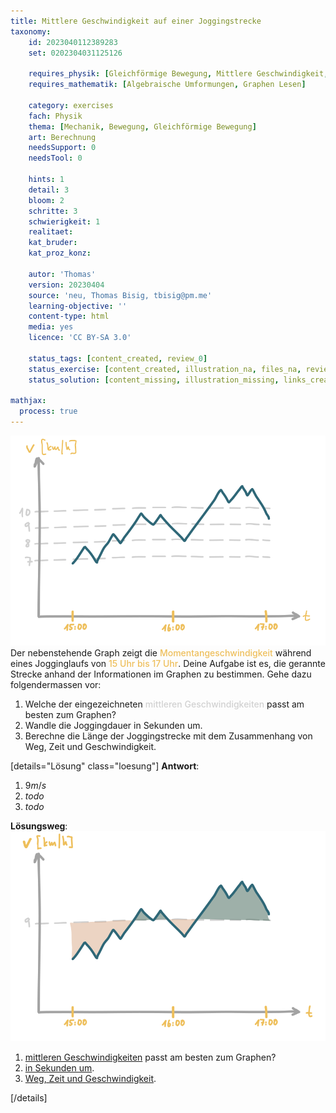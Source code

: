 ```yaml
---
title: Mittlere Geschwindigkeit auf einer Joggingstrecke
taxonomy:
	id: 2023040112389283
	set: 0202304031125126

	requires_physik: [Gleichförmige Bewegung, Mittlere Geschwindigkeit, SI-Einheit]
	requires_mathematik: [Algebraische Umformungen, Graphen Lesen]

	category: exercises
	fach: Physik
	thema: [Mechanik, Bewegung, Gleichförmige Bewegung]
	art: Berechnung
	needsSupport: 0
	needsTool: 0

	hints: 1
	detail: 3
	bloom: 2
	schritte: 3
	schwierigkeit: 1
	realitaet: 
	kat_bruder:
	kat_proz_konz: 

	autor: 'Thomas'
	version: 20230404
	source: 'neu, Thomas Bisig, tbisig@pm.me'
	learning-objective: ''
	content-type: html
	media: yes
	licence: 'CC BY-SA 3.0'

	status_tags: [content_created, review_0]
	status_exercise: [content_created, illustration_na, files_na, review_0]
	status_solution: [content_missing, illustration_missing, links_created, files_na, review_0]

mathjax:
  process: true
---
```

![Graph der Geschwindigkeit auf einer Joggingstrecke](exercise9-1.svg?class=img_exercise)
Der nebenstehende Graph zeigt die <span style="color:rgb(238,191,91); font-weight: 500;">Momentangeschwindigkeit</span> während eines Jogginglaufs von <span style="color:rgb(238,191,91); font-weight: 500;">15 Uhr bis 17 Uhr</span>. Deine Aufgabe ist es, die gerannte Strecke anhand der Informationen im Graphen zu bestimmen. Gehe dazu folgendermassen vor:
1. Welche der eingezeichneten <span style="color:rgb(209,209,209); font-weight: 500;">mittleren Geschwindigkeiten</span> passt am besten zum Graphen?
2. Wandle die Joggingdauer in Sekunden um.
3. Berechne die Länge der Joggingstrecke mit dem Zusammenhang von Weg, Zeit und Geschwindigkeit.


[details="Lösung" class="loesung"]
**Antwort**:
1. $9 m/s$
2. _todo_
3. _todo_

**Lösungsweg**:
![Graph der Geschwindigkeit auf einer Joggingstrecke](exercise9-2.svg?class=img_exercise)
1. [mittleren Geschwindigkeiten](mittlere_Geschwindigkeit) passt am besten zum Graphen?
2. [in Sekunden um](SI-Einheit).
3. [Weg, Zeit und Geschwindigkeit](Weg_Zeit_und_Geschwindigkeit).

[/details]
